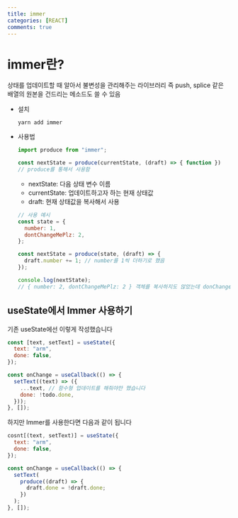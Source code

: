 ```yaml
---
title: immer
categories: [REACT]
comments: true
---
```


# immer란?

상태를 업데이트할 때 알아서 불변성을 관리해주는 라이브러리
즉 push, splice 같은 배열의 원본을 건드리는 메소드도 쓸 수 있음

- 설치

  ```
  yarn add immer
  ```

- 사용법

  ```jsx
  import produce from "immer";

  const nextState = produce(currentState, (draft) => { function })
  // produce를 통해서 사용함
  ```

  - nextState: 다음 상태 변수 이름
  - currentState: 업데이트하고자 하는 현재 상태값
  - draft: 현재 상태값을 복사해서 사용

  ```jsx
  // 사용 예시
  const state = {
    number: 1,
    dontChangeMePlz: 2,
  };

  const nextState = produce(state, (draft) => {
    draft.number += 1; // number를 1씩 더하기로 했음
  });

  console.log(nextState);
  // { number: 2, dontChangeMePlz: 2 } 객체를 복사하지도 않았는데 donChangeMePlz는 그대로임
  ```

## useState에서 Immer 사용하기

기존 useState에선 이렇게 작성했습니다

```jsx
const [text, setText] = useState({
  text: "arm",
  done: false,
});

const onChange = useCallback(() => {
  setText((text) => ({
    ...text, // 함수형 업데이트를 해줘야만 했습니다
    done: !todo.done,
  }));
}, []);
```

하지만 Immer를 사용한다면 다음과 같이 됩니다

```jsx
cosnt[(text, setText)] = useState({
  text: "arm",
  done: false,
});

const onChange = useCallback(() => {
  setText(
    produce((draft) => {
      draft.done = !draft.done;
    })
  );
}, []);
```
